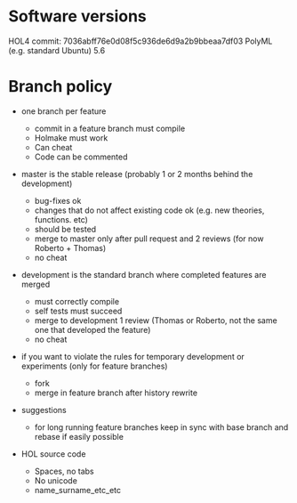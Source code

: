 # Software versions

HOL4 commit: 7036abff76e0d08f5c936de6d9a2b9bbeaa7df03
PolyML (e.g. standard Ubuntu) 5.6


# Branch policy

* one branch per feature
  * commit in a feature branch must compile
  * Holmake must work
  * Can cheat
  * Code can be commented

* master is the stable release (probably 1 or 2 months behind the development)
  * bug-fixes ok
  * changes that do not affect existing code ok (e.g. new theories, functions. etc)
  * should be tested
  * merge to master only after pull request and 2 reviews (for now Roberto + Thomas)
  * no cheat

* development is the standard branch where completed features are merged
  * must correctly compile
  * self tests must succeed
  * merge to development 1 review (Thomas or Roberto, not the same one that developed the feature)
  * no cheat

* if you want to violate the rules for temporary development or experiments (only for feature branches)
  * fork
  * merge in feature branch after history rewrite

* suggestions
  * for long running feature branches keep in sync with base branch and rebase if easily possible

* HOL source code
  * Spaces, no tabs
  * No unicode
  * name_surname_etc_etc
